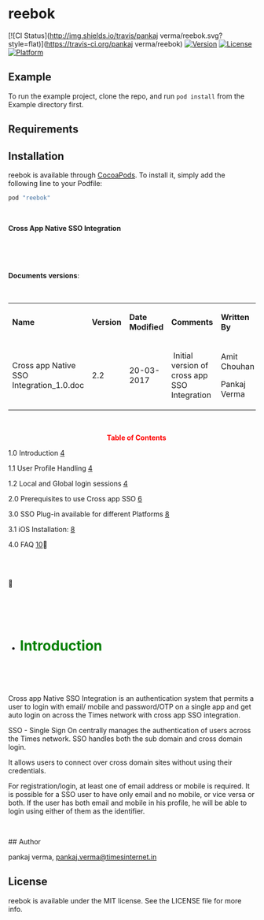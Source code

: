 # reebok

[![CI Status](http://img.shields.io/travis/pankaj verma/reebok.svg?style=flat)](https://travis-ci.org/pankaj verma/reebok)
[![Version](https://img.shields.io/cocoapods/v/reebok.svg?style=flat)](http://cocoapods.org/pods/reebok)
[![License](https://img.shields.io/cocoapods/l/reebok.svg?style=flat)](http://cocoapods.org/pods/reebok)
[![Platform](https://img.shields.io/cocoapods/p/reebok.svg?style=flat)](http://cocoapods.org/pods/reebok)

## Example

To run the example project, clone the repo, and run `pod install` from the Example directory first.

## Requirements

## Installation

reebok is available through [CocoaPods](http://cocoapods.org). To install
it, simply add the following line to your Podfile:

```ruby
pod "reebok"
```
<p><strong> &nbsp;</strong></p>
<p><strong>Cross App Native SSO Integration</strong></p>
<p><br /><br /><br /></p>
<p><strong>Documents versions</strong><span style="font-weight: 400;">:</span></p>
<p>&nbsp;</p>
<table>
<tbody>
<tr>
<td>
<p><strong>Name</strong></p>
</td>
<td>
<p><strong>Version</strong></p>
</td>
<td>
<p><strong>Date Modified</strong></p>
</td>
<td>
<p><strong>Comments</strong></p>
</td>
<td>
<p><strong>Written By</strong></p>
</td>
<td>
<p><strong>&nbsp;Reviewed By</strong></p>
</td>
</tr>
<tr>
<td>
<p><span style="font-weight: 400;">Cross app Native SSO Integration_1.0.doc</span></p>
</td>
<td>
<p><span style="font-weight: 400;">2.2</span></p>
</td>
<td>
<p><span style="font-weight: 400;">20-03-2017</span></p>
</td>
<td>
<p><span style="font-weight: 400;">&nbsp;Initial version of cross app SSO Integration </span></p>
</td>
<td>
<p><span style="font-weight: 400;">Amit Chouhan</span></p>
<p><span style="font-weight: 400;">Pankaj Verma</span></p>
</td>
<td>
<p><span style="font-weight: 400;">Amit Chouhan</span></p>
</td>
</tr>
</tbody>
</table>
<p>&nbsp;</p>
<p><span style="font-weight: 400;"> &nbsp;&nbsp;&nbsp;&nbsp;&nbsp;&nbsp;&nbsp;&nbsp;&nbsp;&nbsp;&nbsp;&nbsp;&nbsp;&nbsp;&nbsp;&nbsp;&nbsp;&nbsp;&nbsp;&nbsp;&nbsp;&nbsp;&nbsp;&nbsp;&nbsp;&nbsp;&nbsp;&nbsp;&nbsp;&nbsp;&nbsp;&nbsp;&nbsp;&nbsp;&nbsp;&nbsp;&nbsp;&nbsp;&nbsp;&nbsp;&nbsp;&nbsp;&nbsp;&nbsp;&nbsp;&nbsp;&nbsp;&nbsp;&nbsp;&nbsp;&nbsp;</span><span style="color: #ff0000;"><strong>Table of Contents</strong>&nbsp;</span></p>
<p><span style="font-weight: 400;">1.0</span> <span style="font-weight: 400;">Introduction</span> <a href="https://docs.google.com/document/d/1YburGzM8dMZKvQaDM3aKHBC44gnCwtxEi1lZBEnMDUI/edit#heading=h.gjdgxs"><span style="font-weight: 400;">4</span></a></p>
<p><span style="font-weight: 400;">1.1</span> <span style="font-weight: 400;">User Profile Handling</span> <a href="https://docs.google.com/document/d/1YburGzM8dMZKvQaDM3aKHBC44gnCwtxEi1lZBEnMDUI/edit#heading=h.3dy6vkm"><span style="font-weight: 400;">4</span></a></p>
<p><span style="font-weight: 400;">1.2</span> <span style="font-weight: 400;">Local and Global login sessions</span> <a href="https://docs.google.com/document/d/1YburGzM8dMZKvQaDM3aKHBC44gnCwtxEi1lZBEnMDUI/edit#heading=h.3dy6vkm"><span style="font-weight: 400;">4</span></a></p>
<p><span style="font-weight: 400;">2.0</span> <span style="font-weight: 400;">Prerequisites to use Cross app SSO</span> <a href="https://docs.google.com/document/d/1YburGzM8dMZKvQaDM3aKHBC44gnCwtxEi1lZBEnMDUI/edit#heading=h.3znysh7"><span style="font-weight: 400;">6</span></a></p>
<p><span style="font-weight: 400;">3.0</span> <span style="font-weight: 400;">SSO Plug-in available for different Platforms</span> <a href="https://docs.google.com/document/d/1YburGzM8dMZKvQaDM3aKHBC44gnCwtxEi1lZBEnMDUI/edit#heading=h.2et92p0"><span style="font-weight: 400;">8</span></a></p>
<p><span style="font-weight: 400;">3.1</span> <span style="font-weight: 400;">iOS</span><span style="font-weight: 400;"> Installation:</span> <a href="https://docs.google.com/document/d/1YburGzM8dMZKvQaDM3aKHBC44gnCwtxEi1lZBEnMDUI/edit#heading=h.1t3h5sf"><span style="font-weight: 400;">8</span></a></p>
<p><span style="font-weight: 400;">4.0</span> <span style="font-weight: 400;">FAQ</span> <a href="https://docs.google.com/document/d/1YburGzM8dMZKvQaDM3aKHBC44gnCwtxEi1lZBEnMDUI/edit#heading=h.tyjcwt"><span style="font-weight: 400;">10</span></a><span style="font-weight: 400;"></span></p>
<p><br /><br /></p>
<p><span style="font-weight: 400;"></span></p>
<p>&nbsp;</p>
<p>&nbsp;</p>
<ul>
<li>
<h1><span style="color: #008000;"><strong><strong>Introduction</strong></strong></span></h1>
</li>
</ul>
<p>&nbsp;</p>
<p>&nbsp;</p>
<p><span style="font-weight: 400;">Cross app Native SSO Integration is an authentication system that permits a user to login with email/ mobile and password/OTP on a single app and get auto login on across the Times network with cross app SSO integration.</span></p>
<p><span style="font-weight: 400;">SSO - Single Sign On centrally manages the authentication of users across the Times network. SSO handles both the sub domain and cross domain login.</span></p>
<p><span style="font-weight: 400;">It allows users to connect over cross domain sites without using their credentials.</span></p>
<p><span style="font-weight: 400;">For registration/login, at least one of email address or mobile is required. It is possible for a SSO user to have only email and no mobile, or vice versa or both. If the user has both email and mobile in his profile, he will be able to login using either of them as the identifier. </span></p>
<p>&nbsp;</p>
## Author

pankaj verma, pankaj.verma@timesinternet.in

## License

reebok is available under the MIT license. See the LICENSE file for more info.
